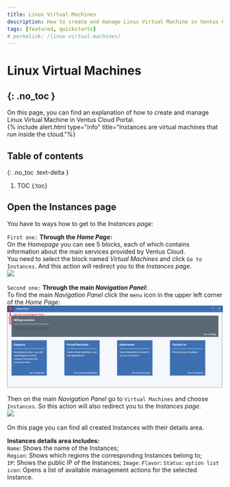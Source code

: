 ```yaml
---
title: Linux Virtual Machines
description: How to create and manage Linux Virtual Machine in Ventus Cloud Portal
tags: [featured, quickstarts]
# permalink: /linux-virtual-machines/
---
```


# Linux Virtual Machines 
{: .no_toc }
---
On this page, you can find an explanation of how to create and manage Linux Virtual Machine in Ventus Cloud Portal.  
{% include alert.html type="info" title="Instances are virtual machines that run inside the cloud."%}  

## Table of contents
{: .no_toc .text-delta }

1. TOC
{:toc}

## Open the Instances page

You have to ways how to get to the *Instances page*:

`First one:` **Through the *Home Page*:**    
On the *Homepage* you can see 5 blocks, each of which contains information about the main services provided by Ventus Cloud.    
You need to select the block named *Virtual Machines* and click `Go to Instances`. And this action will redirect you to the *Instances page*.  
![](../../assets/img/virtual-machines/vm1.png)    

`Second one:` **Through the main *Navigation Panel*:**  
To find the main *Navigation Panel* click the `menu` icon in the upper left corner of the *Home Page*:    
![](../../assets/img/virtual-machines/vm2.png)       

Then on the main *Navigation Panel* go to `Virtual Machines` and choose `Instances`. So this action will also redirect you to the *Instances page*.    
![](../../assets/img/virtual-machines/vm3.png)    


On this page you can find all created Instances with their details area.  

**Instances details area includes:**   
`Name`: Shows the name of the Instances;  
`Region`: Shows which regions the corresponding Instances belong to;      
`IP`: Shows the public IP of the Instances;
`Image`:
`Flavor`:
`Status`:
`option list icon`: Opens a list of available management actions for the selected Instance.